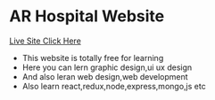 # AR Hospital Website
  
<a href="https://freelearningeasily.netlify.app/" target="_blank" rel="noopener noreferrer">Live Site Click Here </a>

<ul>
  <li>This website is totally free for learning</li>
  <li>Here you can lern graphic design,ui ux design</li>
  <li>And also leran web design,web development</li>
  <li>Also learn react,redux,node,express,mongo,js etc</li>
</ul>
